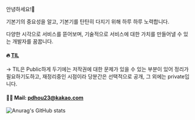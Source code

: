 안녕하세요!🙂

기본기의 중요성을 알고, 기본기를 탄탄히 다지기 위해 하루 하루 노력합니다.

다양한 시각으로 서비스를 뜯어보며, 기술적으로 서비스에 대한 가치를 만들어낼 수 있는 개발자를 꿈꿉니다.

#### 🔥 [TIL](bit.ly/3FFlXx5) 
-> TIL은 Public하게 두기에는 저작권에 대한 문제가 있을 수 있는 부분이 있어 정리가 필요하기도하고, 재정리중인 시점이라 당분간은 선택적으로 공개, 그 외에는 private입니다.


#### 🙏🏻 Mail: pdhou23@kakao.com



![Anurag's GitHub stats](https://github-readme-stats.vercel.app/api?username=Hosinging&show_icons=true&theme=yeblu)

<!---
Hosinging/Hosinging is a ✨ special ✨ repository because its `README.md` (this file) appears on your GitHub profile.
You can click the Preview link to take a look at your changes.
--->
